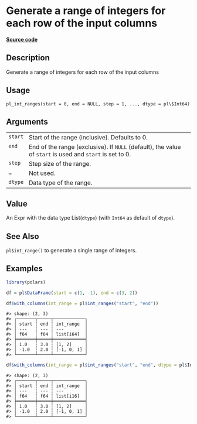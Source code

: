 

# Generate a range of integers for each row of the input columns

[**Source code**](https://github.com/pola-rs/r-polars/tree/d562252dbb77de7e06ca3e6150d74a2c709763bc/R/functions__lazy.R#L1340)

## Description

Generate a range of integers for each row of the input columns

## Usage

<pre><code class='language-R'>pl_int_ranges(start = 0, end = NULL, step = 1, ..., dtype = pl\$Int64)
</code></pre>

## Arguments

<table>
<tr>
<td style="white-space: nowrap; font-family: monospace; vertical-align: top">
<code id="pl_int_ranges_:_start">start</code>
</td>
<td>
Start of the range (inclusive). Defaults to 0.
</td>
</tr>
<tr>
<td style="white-space: nowrap; font-family: monospace; vertical-align: top">
<code id="pl_int_ranges_:_end">end</code>
</td>
<td>
End of the range (exclusive). If <code>NULL</code> (default), the value
of <code>start</code> is used and <code>start</code> is set to 0.
</td>
</tr>
<tr>
<td style="white-space: nowrap; font-family: monospace; vertical-align: top">
<code id="pl_int_ranges_:_step">step</code>
</td>
<td>
Step size of the range.
</td>
</tr>
<tr>
<td style="white-space: nowrap; font-family: monospace; vertical-align: top">
<code id="pl_int_ranges_:_...">…</code>
</td>
<td>
Not used.
</td>
</tr>
<tr>
<td style="white-space: nowrap; font-family: monospace; vertical-align: top">
<code id="pl_int_ranges_:_dtype">dtype</code>
</td>
<td>
Data type of the range.
</td>
</tr>
</table>

## Value

An Expr with the data type List(<code>dtype</code>) (with
<code>Int64</code> as default of <code>dtype</code>).

## See Also

<code>pl$int_range()</code> to generate a single range of integers.

## Examples

``` r
library(polars)

df = pl$DataFrame(start = c(1, -1), end = c(3, 2))

df$with_columns(int_range = pl$int_ranges("start", "end"))
```

    #> shape: (2, 3)
    #> ┌───────┬─────┬────────────┐
    #> │ start ┆ end ┆ int_range  │
    #> │ ---   ┆ --- ┆ ---        │
    #> │ f64   ┆ f64 ┆ list[i64]  │
    #> ╞═══════╪═════╪════════════╡
    #> │ 1.0   ┆ 3.0 ┆ [1, 2]     │
    #> │ -1.0  ┆ 2.0 ┆ [-1, 0, 1] │
    #> └───────┴─────┴────────────┘

``` r
df$with_columns(int_range = pl$int_ranges("start", "end", dtype = pl$Int16))
```

    #> shape: (2, 3)
    #> ┌───────┬─────┬────────────┐
    #> │ start ┆ end ┆ int_range  │
    #> │ ---   ┆ --- ┆ ---        │
    #> │ f64   ┆ f64 ┆ list[i16]  │
    #> ╞═══════╪═════╪════════════╡
    #> │ 1.0   ┆ 3.0 ┆ [1, 2]     │
    #> │ -1.0  ┆ 2.0 ┆ [-1, 0, 1] │
    #> └───────┴─────┴────────────┘
